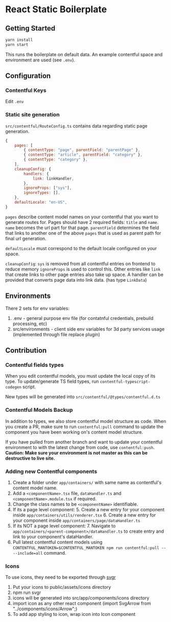 # React Static Boilerplate

## Getting Started

```bash
yarn install
yarn start
```

This runs the boilerplate on default data. An example contentful space and environment are used (see `.env`).

## Configuration

### Contentful Keys

Edit `.env`

### Static site generation

`src/contentful/RouteConfig.ts` contains data regarding static page generation.

```js
{
    pages: [
        { contentType: "page", parentField: "parentPage" },
        { contentType: "article", parentField: "category" },
        { contentType: "category" },
    ],
    cleanupConfig: {
        handlers: {
            link: linkHandler,
        },
        ignoreProps: ["sys"],
        ignoreTypes: [],
    },
    defaultLocale: "en-US",
}
```

`pages` describe content model names on your contentful that you want to generate routes for. Pages should have 2 required fields: `title` and `name`. `name` becomes the url part for that page. `parentField` determines the field that links to another one of the above `pages` that is used as parent path for final url generation.

`defaultLocale` must correspond to the default locale configured on your space.

`cleanupConfig`: `sys` is removed from all contentful entries on frontend to reduce memory `ignoreProps` is used to control this. Other entries like `link` that create links to other page entries also take up space. A handler can be provided that converts page data into link data. (has type `LinkData`) 

## Environments

There 2 sets for env variables:

1. .env - general purpose env file (for contatnful credentials, prebuild processing, etc)
2. src/environments - client side env variables for 3d party services usage (implemented through file replace plugin)

## Contribution

### Contentful fields types

When you edit contentful models, you must update the local copy of its type. To update/generate TS field types, run `contentful-typescript-codegen` script.

New types will be generated into `src/contentful/@types/contentful.d.ts`

### Contentful Models Backup

In addition to types, we also store contentful model structure as code. When you create a PR, make sure to run `contentful:pull` command to update the component you have been working on's content model structure.

If you have pulled from another branch and want to update your contentful environment to with the latest change from code, use `contentful:push`. **Caution: Make sure your environment is not master as this can be destructive to live site.**

### Adding new Contentful components

1. Create a folder under `app/containers/` with same name as contentful's content model name.
2. Add a `<componentName>.tsx` file, `dataHandler.ts` and `<componentName>.module.tsx` if required.
3. Change the class names to be `<componentName>` identifiable.
4. If its a page level component:
    5. Create a new entry for your component inside `app/containers/utils/renderer.tsx`
    6. Create a new entry for your component inside `app/containers/page/dataHandler.ts`
5. If its NOT a page level component:
    7. Navigate to `app/containers/<parent-component>/dataHandler.ts` to create entry and link to your component's dataHandler.
6. Pull latest contentful content models using `CONTENTFUL_MANTOKEN=$CONTENTFUL_MANTOKEN npm run contentful:pull -- --include=all` command.

### Icons

To use icons, they need to be exported through [svgr](https://github.com/smooth-code/svgr)

1. Put your icons to public/assets/icons directory
2. npm run svgr
3. icons will be generated into src/app/components/icons directory
4. import icon as any other react component (import SvgArrow from "../components/icons/Arrow";)
5. To add app styling to icon, wrap icon into Icon component
